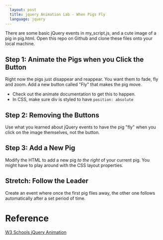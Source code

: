 ```yaml
---
  layout: post
  title: jquery Animation Lab - When Pigs Fly
  language: jquery
---
```


There are some basic jQuery events in my_script.js, and a cute image of a pig in pig.html. Open this repo on Github and clone these files onto your local machine.

##  Step 1: Animate the Pigs when you Click the Button
Right now the pigs just disappear and reappear. You want them to fade, fly and zoom. Add a new button called "Fly" that makes the pig move.
* Check out the animate documentation to get this to happen.
* In CSS, make sure div is styled to have `position: absolute`

##  Step 2: Removing the Buttons
Use what you learned about jQuery events to have the pig "fly" when you click on the image themselves, not the button.

##  Step 3: Add a New Pig
Modify the HTML to add a new pig *to the right* of your current pig. You might have to play around with the CSS layout properties.

##  **Stretch:** Follow the Leader
Create an event where once the first pig flies away, the other one follows automatically after a set period of time.

#  Reference
[W3 Schools jQuery Animation](http://www.w3schools.com/jquery/jquery_animate.asp)
